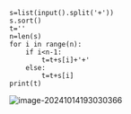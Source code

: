```
s=list(input().split('+'))
s.sort()
t=''
n=len(s)
for i in range(n):
    if i<n-1:
        t=t+s[i]+'+'
    else:
        t=t+s[i]
print(t)
```

![image-20241014193030366](C:\Users\huawei\AppData\Roaming\Typora\typora-user-images\image-20241014193030366.png)